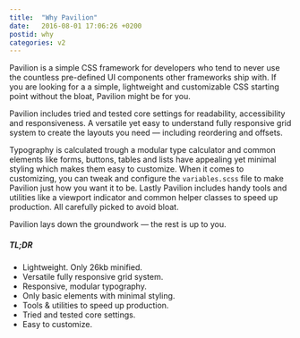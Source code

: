 ```yaml
---
title:  "Why Pavilion"
date:   2016-08-01 17:06:26 +0200
postid: why
categories: v2
---
```


Pavilion is a simple CSS framework for developers who tend to never use the countless pre-defined UI components other frameworks ship with. If you are looking for a a simple, lightweight and customizable CSS starting point without the bloat, Pavilion might be for you.

Pavilion includes tried and tested core settings for readability, accessibility and responsiveness. A versatile yet easy to understand fully responsive grid system to create the layouts you need — including reordering and offsets. 

Typography is calculated trough a modular type calculator and common elements like forms, buttons, tables and lists have appealing yet minimal styling which makes them easy to customize. When it comes to customizing, you can tweak and configure the `variables.scss` file to make Pavilion just how you want it to be. Lastly Pavilion includes handy tools and utilities like a viewport indicator and common helper classes to speed up production. All carefully picked to avoid bloat. 

Pavilion lays down the groundwork — the rest is up to you.

##### TL;DR

- Lightweight. Only 26kb minified.
- Versatile fully responsive grid system.
- Responsive, modular typography.
- Only basic elements with minimal styling.
- Tools & utilities to speed up production.
- Tried and tested core settings.
- Easy to customize.




